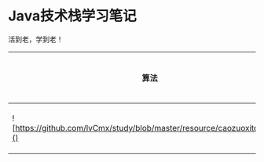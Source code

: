 # Java技术栈学习笔记
活到老，学到老！

算法 | 操作系统 | 网络 | java | 框架源码 |
-|-|-|-|-  
![https://github.com/lvCmx/study/blob/master/resource/caozuoxitong.png]() | 操作系统 | 网络 | java | 框架 | 
